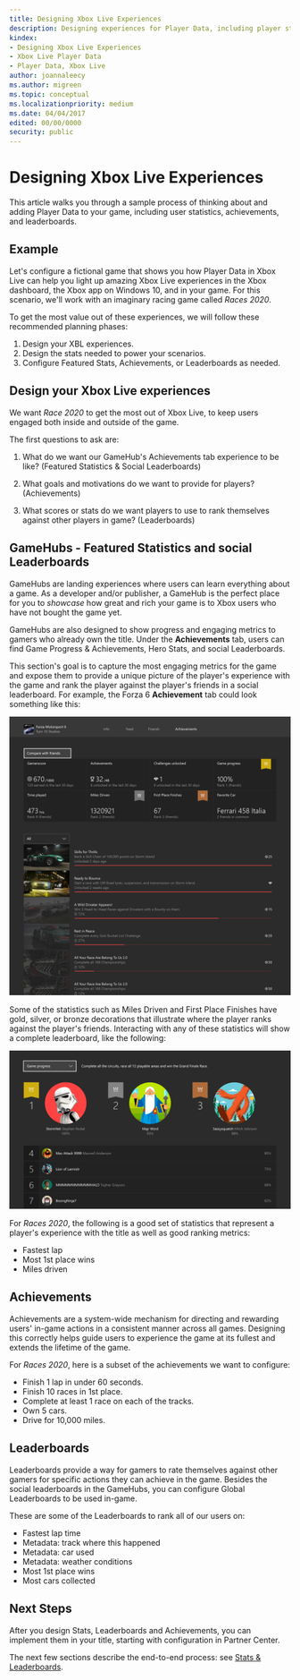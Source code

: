 ```yaml
---
title: Designing Xbox Live Experiences
description: Designing experiences for Player Data, including player stats, leaderboards, and achievements.
kindex:
- Designing Xbox Live Experiences
- Xbox Live Player Data
- Player Data, Xbox Live
author: joannaleecy
ms.author: migreen
ms.topic: conceptual
ms.localizationpriority: medium
ms.date: 04/04/2017
edited: 00/00/0000
security: public
---
```


# Designing Xbox Live Experiences



This article walks you through a sample process of thinking about and adding Player Data to your game, including user statistics, achievements, and leaderboards.


## Example

Let's configure a fictional game that shows you how Player Data in Xbox Live can help you light up amazing Xbox Live experiences in the Xbox dashboard, the Xbox app on Windows 10, and in your game.
For this scenario, we'll work with an imaginary racing game called _Races 2020_.

To get the most value out of these experiences, we will follow these recommended planning phases:
1. Design your XBL experiences.
2. Design the stats needed to power your scenarios.
3. Configure Featured Stats, Achievements, or Leaderboards as needed.


## Design your Xbox Live experiences

We want _Race 2020_ to get the most out of Xbox Live, to keep users engaged both inside and outside of the game.

The first questions to ask are:

1. What do we want our GameHub's Achievements tab experience to be like? (Featured Statistics & Social Leaderboards)

2. What goals and motivations do we want to provide for players? (Achievements)

3. What scores or stats do we want players to use to rank themselves against other players in game? (Leaderboards)


## GameHubs - Featured Statistics and social Leaderboards

GameHubs are landing experiences where users can learn everything about a game.
As a developer and/or publisher, a GameHub is the perfect place for you to _showcase_ how great and rich your game is to Xbox users who have not bought the game yet.

GameHubs are also designed to show progress and engaging metrics to gamers who already own the title.
Under the **Achievements** tab, users can find Game Progress & Achievements, Hero Stats, and social Leaderboards.

This section's goal is to capture the most engaging metrics for the game and expose them to provide a unique picture of the player's experience with the game and rank the player against the player's friends in a social leaderboard.
For example, the Forza 6 **Achievement** tab could look something like this:


![Gamehub Image](../../../../../resources/gamecore/secure/images/en-us/live/data/forza_gamehub-1200w.png)

Some of the statistics such as Miles Driven and First Place Finishes have gold, silver, or bronze decorations that illustrate where the player ranks against the player's friends.
Interacting with any of these statistics will show a complete leaderboard, like the following:


![Leaderboard](../../../../../resources/gamecore/secure/images/en-us/live/data/progress_gamehub_lb-1200w.png)

For _Races 2020_, the following is a good set of statistics that represent a player's experience with the title as well as good ranking metrics:
 * Fastest lap
 * Most 1st place wins
 * Miles driven


## Achievements

Achievements are a system-wide mechanism for directing and rewarding users' in-game actions in a consistent manner across all games.
Designing this correctly helps guide users to experience the game at its fullest and extends the lifetime of the game.

For _Races 2020_, here is a subset of the achievements we want to configure:
* Finish 1 lap in under 60 seconds.
* Finish 10 races in 1st place.
* Complete at least 1 race on each of the tracks.
* Own 5 cars.
* Drive for 10,000 miles.


## Leaderboards

Leaderboards provide a way for gamers to rate themselves against other gamers for specific actions they can achieve in the game.
Besides the social leaderboards in the GameHubs, you can configure Global Leaderboards to be used in-game.

These are some of the Leaderboards to rank all of our users on:
* Fastest lap time
* Metadata: track where this happened
* Metadata: car used
* Metadata: weather conditions
* Most 1st place wins
* Most cars collected


## Next Steps

After you design Stats, Leaderboards and Achievements, you can implement them in your title, starting with configuration in Partner Center.

The next few sections describe the end-to-end process: see [Stats & Leaderboards](stats-leaderboards/live-stats-leaderboards-nav.md).